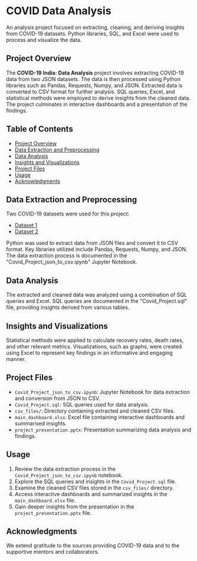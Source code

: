 # COVID Data Analysis

An analysis project focused on extracting, cleaning, and deriving insights from COVID-19 datasets. Python libraries, SQL, and Excel were used to process and visualize the data.

## Project Overview

The **COVID-19 India: Data Analysis** project involves extracting COVID-19 data from two JSON datasets. The data is then processed using Python libraries such as Pandas, Requests, Numpy, and JSON. Extracted data is converted to CSV format for further analysis. SQL queries, Excel, and statistical methods were employed to derive insights from the cleaned data. The project culminates in interactive dashboards and a presentation of the findings.

## Table of Contents

- [Project Overview](#project-overview)
- [Data Extraction and Preprocessing](#data-extraction-and-preprocessing)
- [Data Analysis](#data-analysis)
- [Insights and Visualizations](#insights-and-visualizations)
- [Project Files](#project-files)
- [Usage](#usage)
- [Acknowledgments](#acknowledgments)

## Data Extraction and Preprocessing

Two COVID-19 datasets were used for this project:
- [Dataset 1](https://data.covid19india.org/v4/min/data.min.json)
- [Dataset 2](https://data.covid19india.org/v4/min/timeseries.min.json)

Python was used to extract data from JSON files and convert it to CSV format. Key libraries utilized include Pandas, Requests, Numpy, and JSON. The data extraction process is documented in the "Covid_Project_json_to_csv.ipynb" Jupyter Notebook.

## Data Analysis

The extracted and cleaned data was analyzed using a combination of SQL queries and Excel. SQL queries are documented in the "Covid_Project.sql" file, providing insights derived from various tables.

## Insights and Visualizations

Statistical methods were applied to calculate recovery rates, death rates, and other relevant metrics. Visualizations, such as graphs, were created using Excel to represent key findings in an informative and engaging manner.

## Project Files

- `Covid_Project_json_to_csv.ipynb`: Jupyter Notebook for data extraction and conversion from JSON to CSV.
- `Covid_Project.sql`: SQL queries used for data analysis.
- `csv_files/`: Directory containing extracted and cleaned CSV files.
- `main_dashboard.xlsx`: Excel file containing interactive dashboards and summarised insights.
- `project_presentation.pptx`: Presentation summarizing data analysis and findings.

## Usage

1. Review the data extraction process in the `Covid_Project_json_to_csv.ipynb` notebook.
2. Explore the SQL queries and insights in the `Covid_Project.sql` file.
3. Examine the cleaned CSV files stored in the `csv_files/` directory.
4. Access interactive dashboards and summarized insights in the `main_dashboard.xlsx` file.
5. Gain deeper insights from the presentation in the `project_presentation.pptx` file.

## Acknowledgments

We extend gratitude to the sources providing COVID-19 data and to the supportive mentors and collaborators.

